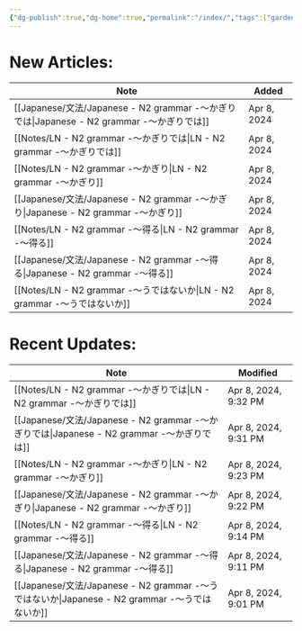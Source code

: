 ```yaml
---
{"dg-publish":true,"dg-home":true,"permalink":"/index/","tags":["gardenEntry"],"dgPassFrontmatter":true}
---
```


 
# New Articles:

| Note                                                                            | Added       |
| ------------------------------------------------------------------------------- | ----------- |
| [[Japanese/文法/Japanese - N2 grammar -～かぎりでは\|Japanese - N2 grammar -～かぎりでは]] | Apr 8, 2024 |
| [[Notes/LN - N2 grammar -～かぎりでは\|LN - N2 grammar -～かぎりでは]]                   | Apr 8, 2024 |
| [[Notes/LN - N2 grammar -～かぎり\|LN - N2 grammar -～かぎり]]                       | Apr 8, 2024 |
| [[Japanese/文法/Japanese - N2 grammar -～かぎり\|Japanese - N2 grammar -～かぎり]]     | Apr 8, 2024 |
| [[Notes/LN - N2 grammar -～得る\|LN - N2 grammar -～得る]]                         | Apr 8, 2024 |
| [[Japanese/文法/Japanese - N2 grammar -～得る\|Japanese - N2 grammar -～得る]]       | Apr 8, 2024 |
| [[Notes/LN - N2 grammar -～うではないか\|LN - N2 grammar -～うではないか]]                 | Apr 8, 2024 |
# Recent Updates:

| Note                                                                              | Modified             |
| --------------------------------------------------------------------------------- | -------------------- |
| [[Notes/LN - N2 grammar -～かぎりでは\|LN - N2 grammar -～かぎりでは]]                     | Apr 8, 2024, 9:32 PM |
| [[Japanese/文法/Japanese - N2 grammar -～かぎりでは\|Japanese - N2 grammar -～かぎりでは]]   | Apr 8, 2024, 9:31 PM |
| [[Notes/LN - N2 grammar -～かぎり\|LN - N2 grammar -～かぎり]]                         | Apr 8, 2024, 9:23 PM |
| [[Japanese/文法/Japanese - N2 grammar -～かぎり\|Japanese - N2 grammar -～かぎり]]       | Apr 8, 2024, 9:22 PM |
| [[Notes/LN - N2 grammar -～得る\|LN - N2 grammar -～得る]]                           | Apr 8, 2024, 9:14 PM |
| [[Japanese/文法/Japanese - N2 grammar -～得る\|Japanese - N2 grammar -～得る]]         | Apr 8, 2024, 9:11 PM |
| [[Japanese/文法/Japanese - N2 grammar -～うではないか\|Japanese - N2 grammar -～うではないか]] | Apr 8, 2024, 9:01 PM |
